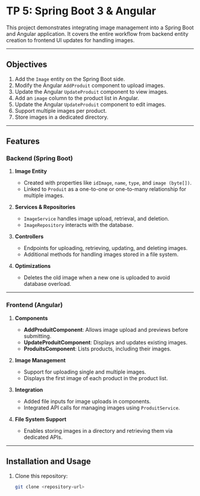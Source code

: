 # TP 5: Spring Boot 3 & Angular

This project demonstrates integrating image management into a Spring Boot and Angular application. It covers the entire workflow from backend entity creation to frontend UI updates for handling images.

---

## Objectives

1. Add the `Image` entity on the Spring Boot side.
2. Modify the Angular `AddProduit` component to upload images.
3. Update the Angular `UpdateProduit` component to view images.
4. Add an `image` column to the product list in Angular.
5. Update the Angular `UpdateProduit` component to edit images.
6. Support multiple images per product.
7. Store images in a dedicated directory.

---

## Features

### Backend (Spring Boot)

1. **Image Entity**  
   - Created with properties like `idImage`, `name`, `type`, and `image (byte[])`.
   - Linked to `Produit` as a one-to-one or one-to-many relationship for multiple images.

2. **Services & Repositories**  
   - `ImageService` handles image upload, retrieval, and deletion.
   - `ImageRepository` interacts with the database.

3. **Controllers**  
   - Endpoints for uploading, retrieving, updating, and deleting images.
   - Additional methods for handling images stored in a file system.

4. **Optimizations**  
   - Deletes the old image when a new one is uploaded to avoid database overload.

---

### Frontend (Angular)

1. **Components**
   - **AddProduitComponent**: Allows image upload and previews before submitting.
   - **UpdateProduitComponent**: Displays and updates existing images.
   - **ProduitsComponent**: Lists products, including their images.

2. **Image Management**
   - Support for uploading single and multiple images.
   - Displays the first image of each product in the product list.

3. **Integration**
   - Added file inputs for image uploads in components.
   - Integrated API calls for managing images using `ProduitService`.

4. **File System Support**
   - Enables storing images in a directory and retrieving them via dedicated APIs.

---

## Installation and Usage

1. Clone this repository:
   ```bash
   git clone <repository-url>

